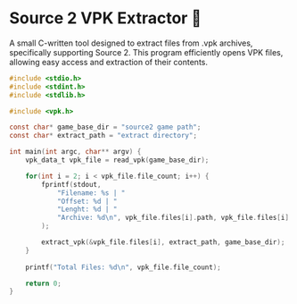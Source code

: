 # Source 2 VPK Extractor 🤔
A small C-written tool designed to extract files from .vpk archives, specifically supporting Source 2. This program efficiently opens VPK files, allowing easy access and extraction of their contents.

```c
#include <stdio.h>
#include <stdint.h>
#include <stdlib.h>

#include <vpk.h>

const char* game_base_dir = "source2 game path";
const char* extract_path = "extract directory";

int main(int argc, char** argv) {
    vpk_data_t vpk_file = read_vpk(game_base_dir);

    for(int i = 2; i < vpk_file.file_count; i++) {
        fprintf(stdout, 
            "Filename: %s | "
            "Offset: %d | "
            "Lenght: %d | "
            "Archive: %d\n", vpk_file.files[i].path, vpk_file.files[i].cur, vpk_file.files[i].lenght, vpk_file.files[i].archive_index
        );

        extract_vpk(&vpk_file.files[i], extract_path, game_base_dir);
    }
    
    printf("Total Files: %d\n", vpk_file.file_count);

    return 0;
}
```